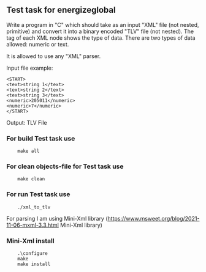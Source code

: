 ## Test task for energizeglobal

Write a program in "C" which should take as an input "XML" file (not nested, primitive) and convert it into a binary encoded "TLV" file (not nested).
The tag of each XML node shows the type of data. There are two types of data allowed: numeric or text.

It is allowed to use any "XML" parser.

Input file example:

```
<START>
<text>string 1</text>
<text>string 2</text>
<text>string 3</text>
<numeric>205011</numeric>
<numeric>7</numeric>
</START>
```

Output: TLV File

### For build Test task use
```
    make all
```

### For clean objects-file for Test task use
```
    make clean
```

### For run Test task use
```
    ./xml_to_tlv
```




For parsing I am using Mini-Xml library
(https://www.msweet.org/blog/2021-11-06-mxml-3.3.html Mini-Xml library)
### Mini-Xml install

```
    .\configure
    make
    make install
```

